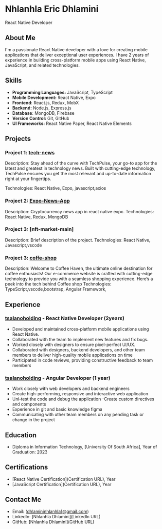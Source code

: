 # Nhlanhla Eric Dhlamini
React Native Developer

## About Me
I'm a passionate React Native developer with a love for creating mobile applications that deliver exceptional user experiences. I have 2 years of experience in building cross-platform mobile apps using React Native, JavaScript, and related technologies.

## Skills
- **Programming Languages:** JavaScript, TypeScript
- **Mobile Development:** React Native, Expo
- **Frontend:** React.js, Redux, MobX
- **Backend:** Node.js, Express.js
- **Database:** MongoDB, Firebase
- **Version Control:** Git, GitHub
- **UI Frameworks:** React Native Paper, React Native Elements

## Projects
### Project 1: [tech-news](https://github.com/BrijenMakwana/yt-tech-news-app)
Description: Stay ahead of the curve with TechPulse, your go-to app for the latest and greatest in technology news. Built with cutting-edge technology, TechPulse ensures you get the most relevant and up-to-date information right at your fingertips.

Technologies: React Native, Expo, javascript,axios

### Project 2: [Expo-News-App](https://github.com/imrohit007/React-Native-Expo-News-App.git)
Description: Cryptocurrency news app in react native expo.
Technologies: React Native, Redux, MongoDB

### Project 3: [nft-market-main]
Description: Brief description of the project.
Technologies: React Native, Javascript,vscode

### Project 3: [coffe-shop](https://coffeeshop-n4ny.onrender.com)
Description: Welcome to Coffee Haven, the ultimate online destination for coffee enthusiasts! Our e-commerce website is crafted with cutting-edge technology to provide you with a seamless shopping experience. Here’s a peek into the tech behind Coffee shop
Technologies: TypeScript,vscode,bootstrap, Angular Framework,

## Experience
### [tsalanoholding](https://www.tsalanoholdings.co.za) - React Native Developer (2years)
- Developed and maintained cross-platform mobile applications using React Native.
- Collaborated with the team to implement new features and fix bugs.
- Worked closely with designers to ensure pixel-perfect UI/UX.
-  Collaborated with designers, backend developers, and other team members to deliver high-quality mobile applications on time 
- Participated in code reviews, providing constructive feedback to team members 

### [tsalanoholding](https://www.tsalanoholdings.co.za) - Angular Developer (1 year)
- Work closely with web developers and backend engineers 
- Create high-performing, responsive and interactive web application 
- Uni-test the code and debug the application 
-Create custom directives and components 
- Experience in git  and basic knowledge figma 
- Communicating with other team members on any pending task or change in the project 

## Education
- Diploma in Information Technology, [University Of South Africa], Year of Graduation: 2023

## Certifications
- [React Native Certification](Certification URL), Year
- [JavaScript Certification](Certification URL), Year

## Contact Me
- Email: (dhlamininhlanhla1@gmail.com)
- LinkedIn: [Nhlanhla Dhlamini](LinkedIn URL)
- GitHub: [Nhlanhla Dhlamini](GitHub URL)
